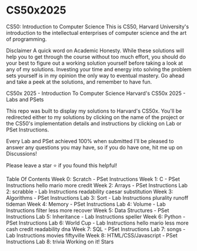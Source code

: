 # CS50x2025
CS50: Introduction to Computer Science
This is CS50, Harvard University's introduction to the intellectual enterprises of computer science and the art of programming.

Disclaimer
A quick word on Academic Honesty. While these solutions will help you to get through the course without too much effort, you should do your best to figure out a working solution yourself before taking a look at any of my solutions. Investing your time and energy into solving the problem sets yourself is in my opinion the only way to eventual mastery. Go ahead and take a peek at the solutions, and remember to have fun.

CS50x 2025 - Introduction To Computer Science
Harvard's CS50x 2025 - Labs and PSets

This repo was built to display my solutions to Harvard's CS50x. You'll be redirected either to my solutions by clicking on the name of the project or the CS50's implementation details and instructions by clicking on Lab or PSet Instructions.

Every Lab and PSet achieved 100% when submitted
I'll be pleased to answer any questions you may have, so if you do have one, hit me up on Discussions!

Please leave a star ⭐ if you found this helpful!

Table Of Contents
Week 0: Scratch - PSet Instructions
Week 1: C - PSet Instructions
hello
mario
more
credit
Week 2: Arrays - PSet Instructions
Lab 2: scrabble - Lab Instructions
readability
caesar
substitution
Week 3: Algorithms - PSet Instructions
Lab 3: Sort - Lab Instructions
plurality
runoff
tideman
Week 4: Memory - PSet Instructions
Lab 4: Volume - Lab Instructions
filter
less
more
recover
Week 5: Data Structures - PSet Instructions
Lab 5: Inheritance - Lab Instructions
speller
Week 6: Python - PSet Instructions
Lab 6: World Cup - Lab Instructions
hello
mario
less
more
cash
credit
readability
dna
Week 7: SQL - PSet Instructions
Lab 7: songs - Lab Instructions
movies
fiftyville
Week 8: HTML/CSS/Javascript - PSet Instructions
Lab 8: trivia
Working on it!
Stars
